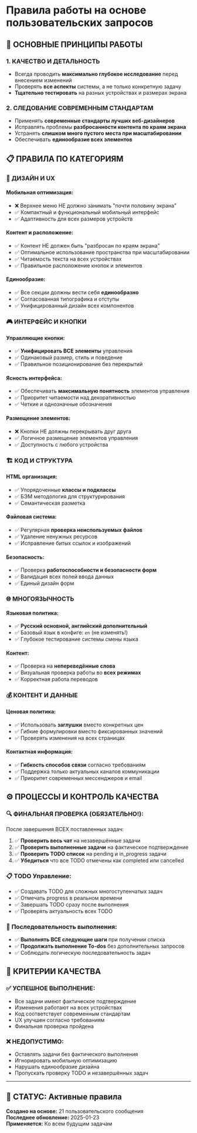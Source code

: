 # Правила работы на основе пользовательских запросов

## 🎯 ОСНОВНЫЕ ПРИНЦИПЫ РАБОТЫ

### 1. **КАЧЕСТВО И ДЕТАЛЬНОСТЬ**
- Всегда проводить **максимально глубокое исследование** перед внесением изменений
- Проверять **все аспекты** системы, а не только конкретную задачу
- **Тщательно тестировать** на разных устройствах и размерах экрана

### 2. **СЛЕДОВАНИЕ СОВРЕМЕННЫМ СТАНДАРТАМ**
- Применять **современные стандарты лучших веб-дизайнеров**
- Исправлять проблемы **разбросанности контента по краям экрана**
- Устранять **слишком много пустого места при масштабировании**
- Обеспечивать **единообразие всех элементов**

## 📋 ПРАВИЛА ПО КАТЕГОРИЯМ

### 🎨 **ДИЗАЙН И UX**

#### Мобильная оптимизация:
- ❌ Верхнее меню НЕ должно занимать "почти половину экрана"
- ✅ Компактный и функциональный мобильный интерфейс
- ✅ Адаптивность для всех размеров устройств

#### Контент и расположение:
- ✅ Контент НЕ должен быть "разбросан по краям экрана" 
- ✅ Оптимальное использование пространства при масштабировании
- ✅ Читаемость текста на всех устройствах
- ✅ Правильное расположение кнопок и элементов

#### Единообразие:
- ✅ Все секции должны вести себя **единообразно**
- ✅ Согласованная типографика и отступы
- ✅ Унифицированный дизайн всех компонентов

### 🎮 **ИНТЕРФЕЙС И КНОПКИ**

#### Управляющие кнопки:
- ✅ **Унифицировать ВСЕ элементы** управления
- ✅ Одинаковый размер, стиль и поведение
- ✅ Правильное позиционирование без перекрытий

#### Ясность интерфейса:
- ✅ Обеспечивать **максимальную понятность** элементов управления
- ✅ Приоритет читаемости над декоративностью
- ✅ Четкие и однозначные обозначения

#### Размещение элементов:
- ❌ Кнопки НЕ должны перекрывать друг друга
- ✅ Логичное размещение элементов управления
- ✅ Доступность с любого устройства

### 🏗️ **КОД И СТРУКТУРА**

#### HTML организация:
- ✅ Упорядоченные **классы и подклассы**
- ✅ БЭМ методология для структурирования
- ✅ Семантическая разметка

#### Файловая система:
- ✅ Регулярная **проверка неиспользуемых файлов**
- ✅ Удаление ненужных ресурсов
- ✅ Исправление битых ссылок и изображений

#### Безопасность:
- ✅ Проверка **работоспособности и безопасности форм**
- ✅ Валидация всех полей ввода данных
- ✅ Единый дизайн форм

### 🌐 **МНОГОЯЗЫЧНОСТЬ**

#### Языковая политика:
- ✅ **Русский основной, английский дополнительный**
- ✅ Базовый язык в конфиге: `en` (не изменять!)
- ✅ Глубокое тестирование системы смены языка

#### Контент:
- ✅ Проверка на **непереведённые слова**
- ✅ Визуальная проверка работы во **всех режимах**
- ✅ Корректная работа переводов

### 💰 **КОНТЕНТ И ДАННЫЕ**

#### Ценовая политика:
- ✅ Использовать **заглушки** вместо конкретных цен
- ✅ Гибкие формулировки вместо фиксированных значений
- ✅ Проверять изменения на всех страницах

#### Контактная информация:
- ✅ **Гибкость способов связи** согласно требованиям
- ✅ Поддержка только актуальных каналов коммуникации
- ✅ Приоритет современных мессенджеров и email

## ⚙️ **ПРОЦЕССЫ И КОНТРОЛЬ КАЧЕСТВА**

### 🔍 **ФИНАЛЬНАЯ ПРОВЕРКА (ОБЯЗАТЕЛЬНО!):**

После завершения ВСЕХ поставленных задач:

1. ✅ **Проверить весь чат** на незавершённые задачи
2. ✅ **Проверить выполненные задачи** на фактическое подтверждение  
3. ✅ **Проверить TODO список** на pending и in_progress задачи
4. ✅ **Убедиться** что все TODO отмечены как completed или cancelled

### 📋 **TODO Управление:**
- ✅ Создавать TODO для сложных многоступенчатых задач
- ✅ Отмечать progress в реальном времени
- ✅ Завершать TODO сразу после выполнения
- ✅ Проверять актуальность всех TODO

### 🔄 **Последовательность выполнения:**
- ✅ **Выполнять ВСЕ следующие шаги** при получении списка
- ✅ **Продолжать выполнение To-dos** без дополнительных запросов
- ✅ Соблюдать логическую последовательность задач

## 🎯 **КРИТЕРИИ КАЧЕСТВА**

### ✅ **УСПЕШНОЕ ВЫПОЛНЕНИЕ:**
- Все задачи имеют фактическое подтверждение
- Изменения работают на всех устройствах  
- Код соответствует современным стандартам
- UX улучшен согласно требованиям
- Финальная проверка пройдена

### ❌ **НЕДОПУСТИМО:**
- Оставлять задачи без фактического выполнения
- Игнорировать мобильную оптимизацию
- Нарушать единообразие дизайна
- Пропускать проверку TODO и незавершённых задач

---

## 💾 **СТАТУС:** Активные правила
**Создано на основе:** 21 пользовательского сообщения  
**Последнее обновление:** 2025-01-23  
**Применяется:** Ко всем будущим задачам
